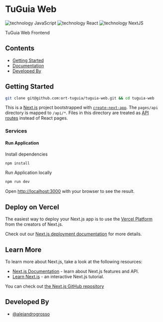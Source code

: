 # TuGuia Web

![technology JavaScript](https://img.shields.io/badge/technology-javascript-yellow.svg)
![technology React](https://img.shields.io/badge/technology-react-blue.svg)
![technology NextJS](https://img.shields.io/badge/technology-nextjs-black.svg)

TuGuia Web Frontend

## Contents

-   [Getting Started](#getting-started)
-   [Documentation](#documentation)
-   [Developed By](#developed-by)

## Getting Started

```bash
git clone git@github.com:ort-tuguia/tuguia-web.git && cd tuguia-web
```

This is a [Next.js](https://nextjs.org/) project bootstrapped with [`create-next-app`](https://github.com/vercel/next.js/tree/canary/packages/create-next-app).
The `pages/api` directory is mapped to `/api/*`. Files in this directory are treated as [API routes](https://nextjs.org/docs/api-routes/introduction) instead of React pages.

### Services

#### Run Application

Install dependencies

```bash
npm install
```

Run Application locally

```bash
npm run dev
```

Open [http://localhost:3000](http://localhost:3000) with your browser to see the result.

## Deploy on Vercel

The easiest way to deploy your Next.js app is to use the [Vercel Platform](https://vercel.com/new?utm_medium=default-template&filter=next.js&utm_source=create-next-app&utm_campaign=create-next-app-readme) from the creators of Next.js.

Check out our [Next.js deployment documentation](https://nextjs.org/docs/deployment) for more details.

## Learn More

To learn more about Next.js, take a look at the following resources:

-   [Next.js Documentation](https://nextjs.org/docs) - learn about Next.js features and API.
-   [Learn Next.js](https://nextjs.org/learn) - an interactive Next.js tutorial.

You can check out [the Next.js GitHub repository](https://github.com/vercel/next.js/)

## Developed By

-   [@alejandrogrosso](https://github.com/alejandrogrosso)
